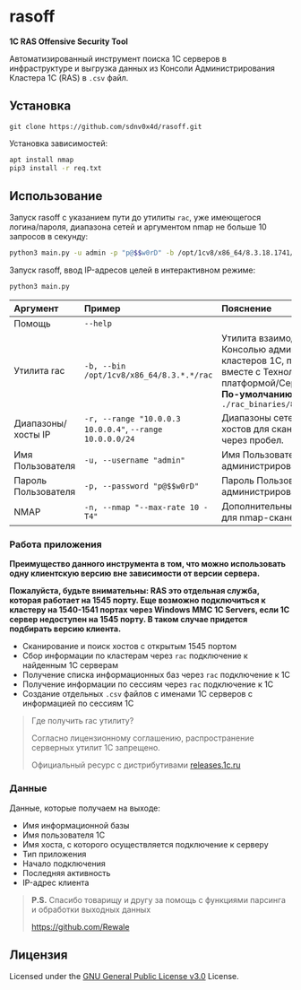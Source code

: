 # rasoff

**1C RAS Offensive Security Tool**

Автоматизированный инструмент поиска 1С серверов в инфраструктуре и выгрузка данных из Консоли Администрирования Кластера 1С (RAS) в `.csv` файл.

## Установка
`git clone https://github.com/sdnv0x4d/rasoff.git`

Установка зависимостей:
```bash
apt install nmap
pip3 install -r req.txt
```

## Использование

Запуск rasoff с указанием пути до утилиты `rac`, уже имеющегося логина/пароля, диапазона сетей и аргументом nmap не больше 10 запросов в секунду: 
```bash
python3 main.py -u admin -p "p@$$w0rD" -b /opt/1cv8/x86_64/8.3.18.1741/rac -r 10.0.0.0/24 -n "--max-rate 10"
```

Запуск rasoff, ввод IP-адресов целей в интерактивном режиме:
```bash
python3 main.py
```

| Аргумент | Пример | Пояснение
| :-| :-| :-
| Помощь | `--help` |
| Утилита rac | `-b, --bin /opt/1cv8/x86_64/8.3.*.*/rac` | Утилита взаимодействия с Консолью администрирования кластеров 1С, поставляемая вместе с Технологической платформой/Сервером 1С. **По-умолчанию:** `./rac_binaries/8.3.18.1741/rac`
| Диапазоны/хосты IP   | `-r, --range "10.0.0.3 10.0.0.4"`, `--range 10.0.0.0/24` | Диапазоны сетей/адреса хостов для сканирования через пробел.
| Имя Пользователя | `-u, --username "admin"` | Имя Пользователя консоли администрирования 1С.
| Пароль Пользователя | `-p, --password "p@$$w0rD"` | Пароль Пользователя консоли администрирования 1С.
| NMAP  | `-n, --nmap "--max-rate 10 -T4"` | Дополнительные аргументы для nmap-сканера

### Работа приложения

**Преимущество данного инструмента в том, что можно использовать одну клиентскую версию вне зависимости от версии сервера.**

**Пожалуйста, будьте внимательны: RAS это отдельная служба, которая работает на 1545 порту. Еще возможно подключиться к кластеру на 1540-1541 портах через Windows MMC 1C Servers, если 1С сервер недоступен на 1545 порту. В таком случае придется подбирать версию клиента.**

- Сканирование и поиск хостов с открытым 1545 портом
- Сбор информации по кластерам через `rac` подключение к найденным 1С серверам
- Получение списка информационных баз через `rac` подключение к 1С
- Получение информации по сессиям через `rac` подключение к 1С
- Создание отдельных `.csv` файлов с именами 1С серверов с информацией по сессиям 1С

> Где получить rac утилиту?
> 
> Согласно лицензионному соглашению, распространение серверных утилит 1С запрещено.
> 
> Официальный ресурс с дистрибутивами [releases.1c.ru](https://releases.1c.ru/project/Platform83)

### Данные
Данные, которые получаем на выходе:
- Имя информационной базы
- Имя пользователя 1С
- Имя хоста, с которого осуществляется подключение к серверу
- Тип приложения
- Начало подключения
- Последняя активность
- IP-адрес клиента

> **P.S.**
> Спасибо товарищу и другу за помощь с функциями парсинга и обработки выходных данных 
>
> https://github.com/Rewale

## Лицензия

Licensed under the [GNU General Public License v3.0](https://www.gnu.org/licenses/gpl-3.0.html) License.
